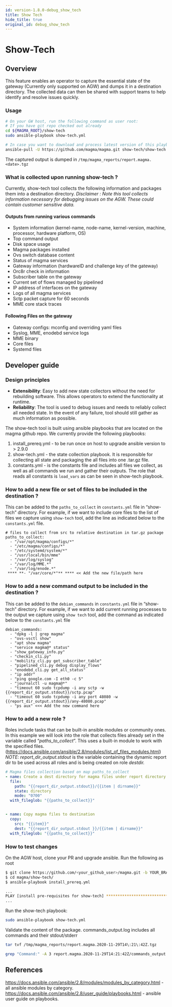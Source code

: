 ```yaml
---
id: version-1.8.0-debug_show_tech
title: Show Tech
hide_title: true
original_id: debug_show_tech
---
```


# Show-Tech

## Overview

This feature enables an operator to capture the essential state of the gateway (Currently only supported on AGW) and dumps it in a destination directory. The collected data can then be shared with support teams to help identify and resolve issues quickly.

### Usage

```bash
# On your GW host, run the following command as user root:
# If you have git repo checked out already
cd ${MAGMA_ROOT}/show-tech
sudo ansible-playbook show-tech.yml

# In case you want to download and process latest version of this playbook from Magma's master:
ansible-pull -U https://github.com/magma/magma.git show-tech/show-tech.yml -d /tmp/show-tech --purge
```

The captured output is dumped in `/tmp/magma_reports/report.magma.<date>.tgz`

### What is collected upon running show-tech ?

Currently, show-tech tool collects the following information and packages them into a destination directory.
*Disclaimer : Note this tool collects information necessary for debugging issues on the AGW. These could contain customer sensitive data.*

#### Outputs from running various commands

- System information  (kernel-name, node-name, kernel-version, machine, processor, hardware platform, OS)
- Top command output
- Disk space usage
- Magma packages installed
- Ovs switch database content
- Status of magma services
- Gateway information (hardwareID and challenge key of the gateway)
- Orc8r check in information
- Subscriber table on the gateway
- Current set of flows managed by pipelined
- IP address of interfaces on the gateway
- Logs of all magma services
- Sctp packet capture for 60 seconds
- MME core stack traces

#### Following Files on the gateway

- Gateway configs: mconfig and overriding yaml files
- Syslog, MME, enodebd service logs
- MME binary
- Core files
- Systemd files

## Developer guide

### Design principles

- **Extensibility**: Easy to add new state collectors without the need for rebuilding software. This allows operators to extend the functionality at runtime.
- **Reliability**: The tool is used to debug issues and needs to reliably collect all needed state. In the event of any failure, tool should still gather as much information as possible.

The show-tech tool is built using ansible playbooks that are located on the magma github repo. We currently provide the following playbooks:

1. install_prereq.yml - to be run once on host to upgrade ansible version to > 2.9.0
2. show-tech.yml - the state collection playbook. It is responsible for collecting all state and packaging the all files into one .tar.gz file.
3. constants.yml - is the constants file and includes all files we collect, as well as all commands we run and gather their outputs. The role that reads all constants is `load_vars` as can be seen in show-tech playbook.

### How to add a new file or set of files to be included in the destination ?

This can be added to the `paths_to_collect` in `constants.yml` file in “show-tech” directory.
For example, if we want to include core files to the list of files we capture using `show-tech` tool, add the line as indicated below to the `constants.yml` file.

```text
# files to collect from src to relative destination in tar.gz package
paths_to_collect:
  - "/var/opt/magma/configs/*"
  - "/etc/magma/configs/*"
  - "/etc/systemd/system/*"
  - "/usr/local/bin/mme"
  - "/var/log/syslog"
  - "/var/log/MME.*"
  - "/var/log/enode.*"
 **** **- "/var/core/*"** **** << Add the new file/path here
```

### How to add a new command output to be included in the destination ?

This can be added to the `debian_commands` in `constants.yml` file in “show-tech” directory.
For example, if we want to add current running processes to the output we capture using `show tech` tool, add the command as indicated below to the `constants.yml` file

```text
debian_commands:
  - "dpkg -l | grep magma"
  - "ovs-vsctl show"
  - "apt show magma"
  - "service magma@* status"
  - "show_gateway_info.py"
  - "checkin_cli.py"
  - "mobility_cli.py get_subscriber_table"
  - "pipelined_cli.py debug display_flows"
  - "enodebd_cli.py get_all_status"
  - "ip addr"
  - "ping google.com -I eth0 -c 5"
  - "journalctl -u magma@*"
  - "timeout 60 sudo tcpdump -i any sctp -w {{report_dir_output.stdout}}/sctp.pcap"
  - "timeout 60 sudo tcpdump -i any port 48080 -w {{report_dir_output.stdout}}/any-48080.pcap"
  - "ps aux" <<< Add the new command here
```

### How to add a new role ?

Roles include tasks that can be built-in ansible modules or community ones. In this example we will look into the role that collects files already set in the variable called “*paths_to_collect*”. This uses a built-in module to work with the specified files. (https://docs.ansible.com/ansible/2.8/modules/list_of_files_modules.html)
*NOTE*: *report_dir_output.stdout* is the variable containing the dynamic report dir to be used across all roles and is being created on role *destdir.*

```yaml
# Magma files collection based on map paths_to_collect
- name: Create a dest directory for magma files under report directory
  file:
    path: "{{report_dir_output.stdout}}/{{item | dirname}}"
    state: directory
    mode: "0700"
  with_fileglob: "{{paths_to_collect}}"


- name: Copy magma files to destination
  copy:
    src: "{{item}}"
    dest: "{{report_dir_output.stdout }}/{{item | dirname}}"
  with_fileglob: "{{paths_to_collect}}"
```

### How to test changes

On the AGW host, clone your PR and upgrade ansible. Run the following as root

```bash
$ git clone https://github.com/<your_github_user>/magma.git -b YOUR_BRANCH
$ cd magma/show-tech/
$ ansible-playbook install_prereq.yml

...
PLAY [install pre-requisites for show-tech] ************************************
...
```

Run the show-tech playbook:

```bash
sudo ansible-playbook show-tech.yml
```

Validate the content of the package.
commands_output.log includes all commands and their stdout/stderr

```bash
tar tvf /tmp/magma_reports/report.magma.2020-11-29T14\:21\:42Z.tgz
```

```bash
grep "Command:" -A 3 report.magma.2020-11-29T14:21:42Z/commands_output.log
```

## References

https://docs.ansible.com/ansible/2.8/modules/modules_by_category.html - all ansible modules by category. https://docs.ansible.com/ansible/2.8/user_guide/playbooks.html - ansible user guide on playbooks.
